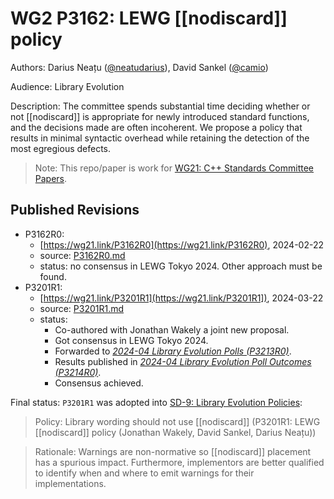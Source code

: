 # WG2 P3162: LEWG [[nodiscard]] policy

Authors: Darius Neațu ([@neatudarius](https://github.com/neatudarius)), David Sankel ([@camio](https://github.com/camio))

Audience: Library Evolution

Description: The committee spends substantial time deciding whether or not [[nodiscard]] is appropriate for newly introduced standard functions, and the decisions made are often incoherent. We propose a policy that results in minimal syntactic overhead while retaining the detection of the most egregious defects.

> Note: This repo/paper is work for [WG21: C++ Standards Committee Papers](https://www.open-std.org/jtc1/sc22/wg21/docs/papers/).

## Published Revisions
* P3162R0:
  * [https://wg21.link/P3162R0](https://wg21.link/P3162R0), 2024-02-22
  * source: [P3162R0.md](./revisions/P3162R0.md)
  * status: no consensus in LEWG Tokyo 2024. Other approach must be found.
* P3201R1:
  * [https://wg21.link/P3201R1](https://wg21.link/P3201R1]), 2024-03-22
  * source: [P3201R1.md](./revisions/P3201R1.md)
  * status:
    * Co-authored with Jonathan Wakely a joint new proposal.
    * Got consensus in LEWG Tokyo 2024. 
    * Forwarded to [*2024-04 Library Evolution Polls (P3213R0)*](https://wg21.link/P3213R0).
    * Results published in [*2024-04 Library Evolution Poll Outcomes (P3214R0)*](https://wg21.link/P3214R0).
    * Consensus achieved.
  
Final status: `P3201R1` was adopted into [SD-9: Library Evolution Policies](https://isocpp.org/std/standing-documents/sd-9-library-evolution-policies): 

> Policy: Library wording should not use [[nodiscard]] (P3201R1: LEWG [[nodiscard]] policy (Jonathan Wakely, David Sankel, Darius Neațu))

> Rationale: Warnings are non-normative so [[nodiscard]] placement has a spurious impact. Furthermore, implementors are better qualified to identify when and where to emit warnings for their implementations.


